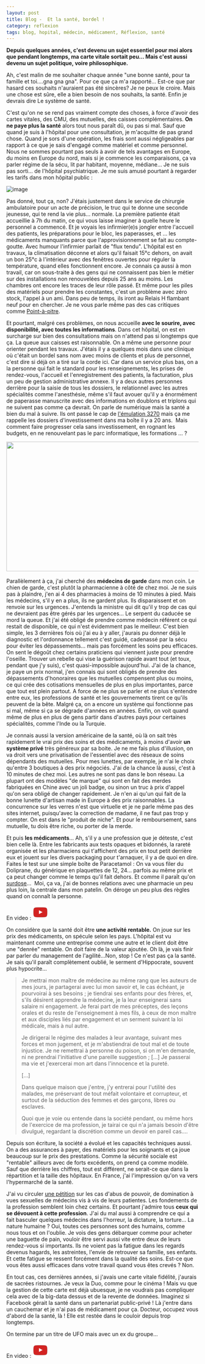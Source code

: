```yaml
---
layout: post
title: Blog -  Et la santé, bordel !
category: reflexion
tags: blog, hopital, médecin, médicament, Réflexion, santé
---
```

**Depuis quelques années, c'est devenu un sujet essentiel pour moi alors que pendant longtemps, ma carte vitale sortait peu... Mais c'est aussi devenu un sujet politique, voire philosophique.**

Ah, c'est malin de me souhaiter chaque année "une bonne santé, pour ta famille et toi....gna gna gna". Pour ce que ça m'a rapporté... Est-ce que par hasard ces souhaits n'auraient pas été sincères? Je ne peux le croire. Mais une chose est sûre, elle a bien besoin de nos souhaits, la santé. Enfin je devrais dire Le système de santé.

C'est qu'on ne se rend pas vraiment compte des choses, à force d'avoir des cartes vitales, des CMU, des mutuelles, des caisses complémentaires. **On ne paye plus la santé** alors tout nous paraît dû, ou pas si mal. Sauf que quand je suis à l'hôpital pour une consultation, je m'acquitte de pas grand chose. Quand je sors d'une opération, les frais sont aussi négligeables par rapport à ce que je sais d'engagé comme matériel et comme personnel. Nous ne sommes pourtant pas seuls à avoir de tels avantages en Europe, du moins en Europe du nord, mais si je commence les comparaisons, ça va parler régime de la sécu, lit par habitant, moyenne, médiane... Je ne suis pas sorti... de l'hôpital psychiatrique. Je me suis amusé pourtant à regarder les tarifs dans mon hôpital public :

![image](https://filedn.eu/llqi9IBxlYouGRXYG2xlROb/img/2018/fraishopital.jpg)

Pas donné, tout ça, non? J'étais justement dans le service de chirurgie ambulatoire pour un acte de précision, le truc qui te donne une seconde jeunesse, qui te rend la vie plus... normale. La première patiente était accueillie à 7h du matin, ce qui vous laisse imaginer à quelle heure le personnel a commencé. Et je voyais les infirmier(e)s jongler entre l'accueil des patients, les préparations pour le bloc, les paperasses, et ... les médicaments manquants parce que l'approvisionnement se fait au compte-goutte. Avec humour l'infirmier parlait de "flux tendu". L'hôpital est en travaux, la climatisation déconne et alors qu'il faisait 15°c dehors, on avait un bon 25°c à l'intérieur avec des fenêtres ouvertes pour réguler la température, quand elles fonctionnent encore. Je connais ça aussi à mon travail, car on sous-traite à des gens qui ne connaissent pas bien le métier sur des installations non renouvelées depuis 25 ans au moins. Les chambres ont encore les traces de leur rôle passé. Et même pour les piles des matériels pour prendre les constantes, c'est un problème avec zéro stock, l'appel à un ami. Dans peu de temps, ils iront au Relais H flambant neuf pour en chercher. Je ne vous parle même pas des cas critiques comme <a href="https://www.francetvinfo.fr/sante/hopital/hopital-de-pointe-a-pitre-des-deces-suspects_2676956.html">Point-à-pitre</a>.

Et pourtant, malgré ces problèmes, on nous accueille **avec le sourire, avec disponibilité, avec toutes les informations**. Dans cet hôpital, on est en surcharge sur bien des consultations mais on n'attend pas si longtemps que ça. La queue aux caisses est raisonnable. On a même une personne pour orienter pendant les travaux. J'étais il y a quelques mois dans une clinique où c'était un bordel sans nom avec moins de clients et plus de personnel, c'est dire si déjà on a tiré sur la corde ici. Car dans un service plus bas, on a la personne qui fait le standard pour les renseignements, les prises de rendez-vous, l'accueil et l'enregistrement des patients, la facturation, plus un peu de gestion administrative annexe. Il y a deux autres personnes derrière pour la saisie de tous les dossiers, le relationnel avec les autres spécialités comme l'anesthésie, même s'il faut avouer qu'il y a énormément de paperasse manuscrite avec des informations en doublons et triplons qui ne suivent pas comme ça devrait. On parle de numérique mais la santé a bien du mal à suivre. Ils ont passé le cap de <a href="https://en.wikipedia.org/wiki/3270_emulator">l'émulation 3270</a> mais ça me rappelle les dossiers d'investissement dans ma boîte il y a 20 ans.  Mais comment faire progresser cela sans investissement, en rognant les budgets, en ne renouvelant pas le parc informatique, les formations ... ?

<img class="alignnone size-thumbnail" src="https://upload.wikimedia.org/wikipedia/commons/1/1e/Music_SP.png" width="650" height="340" />

Parallèlement à ça, j'ai cherché des **médecins de garde** dans mon coin. Le chien de garde, c'est plutôt la pharmacienne à côté de chez moi. Je ne suis pas à plaindre, j'en ai 4 des pharmacies à moins de 10 minutes à pied. Mais les médecins, s'il y en a plus, ils ne gardent plus. Ils disparaissent et on renvoie sur les urgences. J'entends la ministre qui dit qu'il y trop de cas qui ne devraient pas être gérés par les urgences... Le serpent du caducée se mord la queue. Et j'ai été obligé de prendre comme médecin référent ce qui restait de disponible, ce qui n'est évidemment pas le meilleur. C'est bien simple, les 3 dernières fois où j'ai eu à y aller, j'aurais pu donner déjà le diagnostic et l'ordonnance tellement c'est guidé, cadenassé par la sécu pour éviter les dépassements... mais pas forcément les soins peu efficaces. On sent le dégoût chez certains praticiens qui viennent juste pour prendre l'oseille. Trouver un rebelle qui vise la guérison rapide avant tout (et toux, pendant que j'y suis), c'est quasi-impossible aujourd'hui. J'ai de la chance, je paye un prix normal, j'en connais qui sont obligés de prendre des dépassements d'honoraires que les mutuelles compensent plus ou moins, ce qui crée des cotisations mensuelles de plus en plus importantes, parce que tout est plein partout. A force de ne plus se parler et ne plus s'entendre entre eux, les professions de santé et les gouvernements tirent ce qu'ils peuvent de la bête. Malgré ça, on a encore un système qui fonctionne pas si mal, même si ça se dégrade d'années en années. Enfin, on voit quand même de plus en plus de gens partir dans d'autres pays pour certaines spécialités, comme l'Inde ou la Turquie.

Je connais aussi la version américaine de la santé, où là on sait très rapidement le vrai prix des soins et des médicaments, à moins d'avoir **un système privé** très généreux par sa boite. Je ne me fais plus d'illusion, on va droit vers une privatisation de l'essentiel avec des réseaux de soins dépendants des mutuelles. Pour mes lunettes, par exemple, je n'ai le choix qu'entre 3 boutiques à des prix négociés. J'ai de la chance là aussi, c'est à 10 minutes de chez moi. Les autres ne sont pas dans le bon réseau. La plupart ont des modèles "de marque" qui sont en fait des merdes fabriquées en Chine avec un joli badge, ou sinon un truc à prix d'appel qu'on sera obligé de changer rapidement. Je n'en ai qu'un qui fait de la bonne lunette d'artisan made in Europe à des prix raisonnables. La concurrence sur les verres n'est que virtuelle et je ne parle même pas des sites internet, puisqu'avec la correction de madame, il ne faut pas trop y compter. On est dans le "produit de niche". Et pour le remboursement, sans mutuelle, tu dois être riche, ou porter de la merde.

Et puis **les médicaments**... Ah, s'il y a une profession que je déteste, c'est bien celle là. Entre les fabricants aux tests opaques et bidonnés, la rareté organisée et les pharmaciens qui t'affichent des prix en tout petit derrière eux et jouent sur les divers packaging pour t'arnaquer, il y a de quoi en dire. Faites le test sur une simple boîte de Paracetamol : On va vous filer du Doliprane, du générique en plaquettes de 12, 24... parfois au même prix et ça peut changer comme le temps qu'il fait dehors. Et comme il paraît qu'on <a href="https://www.sciencesetavenir.fr/sante/anti-douleurs-les-francais-consomment-plus-de-paracetamol-a-forte-dose-et-plus-d-opiaces-forts_122259">surdose</a>...  Moi, ça va, j'ai de bonnes relations avec une pharmacie un peu plus loin, la centrale dans mon patelin. On déroge un peu plus des règles quand on connaît la personne.

En video : [![video](/images/youtube.png)](https://www.youtube.com/watch?v=hmUVo0xVAqE)

On considère que la santé doit être **une activité rentable.** On joue sur les prix des médicaments, on spécule selon les pays. L'hôpital est vu maintenant comme une entreprise comme une autre et le client doit être une "denrée" rentable. On doit faire de la valeur ajoutée. Oh là, je vais finir par parler du management de l'agilité...Non, stop ! Ce n'est pas ça la santé. Je sais qu'il paraît complètement oublié, le serment d'Hippocrate, souvent plus hypocrite...

>Je mettrai mon maître de médecine au même rang que les auteurs de mes jours, je partagerai avec lui mon savoir et, le cas échéant, je pourvoirai à ses besoins ; je tiendrai ses enfants pour des frères, et, s'ils désirent apprendre la médecine, je la leur enseignerai sans salaire ni engagement. Je ferai part de mes préceptes, des leçons orales et du reste de l'enseignement à mes fils, à ceux de mon maître et aux disciples liés par engagement et un serment suivant la loi médicale, mais à nul autre.
>
>Je dirigerai le régime des malades à leur avantage, suivant mes forces et mon jugement, et je m'abstiendrai de tout mal et de toute injustice. Je ne remettrai à personne du poison, si on m'en demande, ni ne prendrai l'initiative d'une pareille suggestion ; [...] Je passerai ma vie et j'exercerai mon art dans l'innocence et la pureté.
>
>[...]
>
>Dans quelque maison que j'entre, j'y entrerai pour l'utilité des malades, me préservant de tout méfait volontaire et corrupteur, et surtout de la séduction des femmes et des garçons, libres ou esclaves.
>
>Quoi que je voie ou entende dans la société pendant, ou même hors de l'exercice de ma profession, je tairai ce qui n'a jamais besoin d'être divulgué, regardant la discrétion comme un devoir en pareil cas....
>

Depuis son écriture, la société a évolué et les capacités techniques aussi. On a des assurances à payer, des matériels pour les soignants et ça joue beaucoup sur le prix des prestations. Comme la sécurité sociale est "rentable" ailleurs avec de forts excédents, on prend ça comme modèle. Sauf que derrière les chiffres, tout est différent, ne serait-ce que dans la répartition et la taille des hôpitaux. En France, j'ai l'impression qu'on va vers l'hypermarché de la santé.

J'ai vu circuler <a href="http://www.atoute.org/n/article366.html">une pétition</a> sur les cas d'abus de pouvoir, de domination à vues sexuelles de médecins vis à vis de leurs patientes. Les fondements de la profession semblent loin chez certains. Et pourtant j'admire tous **ceux qui se dévouent à cette profession**. J'ai du mal aussi à comprendre ce qui a fait basculer quelques médecins dans l'horreur, la dictature, la torture... La nature humaine ? Oui, toutes ces personnes sont des humains, comme nous tous et on l'oublie. Je vois des gens débarquer comme pour acheter une baguette de pain, vouloir être servi aussi vite entre deux de leurs rendez-vous si importants. Ils ne voient pas la fatigue dans les regards devenus hagards, les astreintes, l'envie de retrouver sa famille, ses enfants. Et cette fatigue se ressent forcément dans la qualité des soins. Est-ce que vous êtes aussi efficaces dans votre travail quand vous êtes crevés ? Non.

En tout cas, ces dernières années, si j'avais une carte vitale fidélité, j'aurais de sacrées ristournes. Je veux la Duo, comme pour le cinéma ! Mais vu que la gestion de cette carte est déjà ubuesque, je ne voudrais pas compliquer cela avec de la big-data dessus et de la revente de données. Imaginez si Facebook gérait la santé dans un partenariat public-privé ! Là j'entre dans un cauchemar et je n'ai pas de médicament pour ça. Docteur, occupez vous d'abord de la santé, là ! Elle est restée dans le couloir depuis trop longtemps.

On termine par un titre de UFO mais avec un ex du groupe...

En video : [![video](/images/youtube.png)](https://www.youtube.com/watch?v=QU4eN3adgfE)
